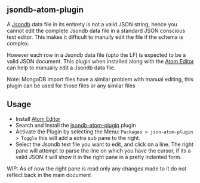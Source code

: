 ## jsondb-atom-plugin

A [Jsondb](http://jsondb.io/) data file in its entirety is not  a valid JSON string, hence you cannot edit the complete Jsondb data file in a standard JSON conscious text editor. This makes it difficult to manully edit the file if the schema is complex.

However each row in a Jsondb data file (upto the LF) is expected to be a valid JSON document. This plugin when installed along with the [Atom Editor](https://atom.io/) can help to manually edit a Jsondb data file.

Note: MongoDB import files have a similar problem with manual editing, this plugin can be used for those files or any similar files

## Usage

- Install [Atom Editor](https://atom.io/)
- Search and Install the [jsondb-atom-plugin](https://atom.io/packages/jsondb-atom-plugin) plugin
- Activate the Plugin by selecting the Menu: ```Packages > json-atom-plugin > Toggle``` this will add a extra sub pane to the right.
- Select the Jsondb text file you want to edit, and click on a line. The right pane will attempt to parse the line on which you have the cursor, if its a valid JSON it will show it in the right pane in a pretty indented form.

WIP: As of now the right pane is read only any changes made to it do not reflect back in the main document
